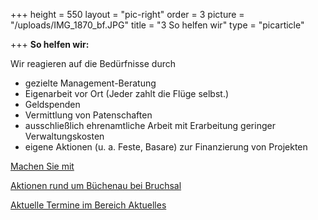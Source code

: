 +++
height = 550
layout = "pic-right"
order = 3
picture = "/uploads/IMG_1870_bf.JPG"
title = "3 So helfen wir"
type = "picarticle"

+++
**So helfen wir:**

Wir reagieren auf die Bedürfnisse durch

* gezielte Management-Beratung
* Eigenarbeit vor Ort (Jeder zahlt die Flüge selbst.)
* Geldspenden
* Vermittlung von Patenschaften
* ausschließlich ehrenamtliche Arbeit mit Erarbeitung geringer Verwaltungskosten
* eigene Aktionen (u. a. Feste, Basare) zur Finanzierung von Projekten

[Machen Sie mit](/helfen/mitarbeit)

[Aktionen rund um Büchenau bei Bruchsal](./aktionen-buechenau)

[Aktuelle Termine im Bereich Aktuelles](/news)